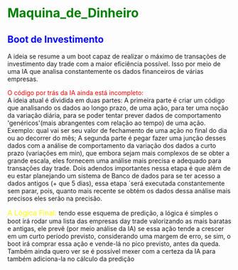 # <span style="color:Green"> Maquina_de_Dinheiro</span>
## <span style="color:Blue"> Boot de Investimento</span>
 
 A ideia se resume a um boot capaz de realizar o máximo de transações de investimento day trade com a maior eficiência possível. Isso por meio de uma IA que analisa constantemente os dados financeiros de várias empresas.

<span style="font-size: 14px; color: red;">O código por trás da IA ainda está incompleto: </span>  
 A ideia atual é dividida em duas partes:
 A primeira parte é criar um código que analisando os dados ao longo prazo, de uma ação, para ter uma noção da variação diária, para se poder tentar prever dados de comportamento 'genéricos'(mais abrangentes com relação ao tempo) de uma ação. Exemplo: qual vai ser seu valor de fechamento de uma ação no final do dia ou ao decorrer do mês;
 A segunda parte é pegar fazer uma junção desses dados com a análise de comportamento da variação dos dados a curto prazo (variações em min), que embora sejam mais complexos de se obter a grande escala, eles fornecem uma análise mais precisa e adequado para transações day trade. Dois adendos importantes nessa etapa é que além de eu estar planejando um sistema de Banco de dados para se ter acesso a dados antigos (+ que 5 dias), essa etapa ´será executada constantemente sem parar, pois, quanto mais recente se obtém os dados dessa análise mais precisos eles serão na precisão.
 
<span style="font-size: 16px; color: yellow;">A Lógica Final: </span>
tendo esse esquema de predição, a lógica é simples o boot irá rodar uma lista das empresas day trade valorizando as mais baratas e antigas, ele prevê (por meio análise da IA) se essa ação tende a crescer em um curto período previsto, considerando uma margem de erro, se sim, o boot irá comprar essa ação e vende-lá no pico previsto, antes da queda. Também ainda quero ver se é possível mexer com a certeza da IA para também adiciona-la no cálculo da predição